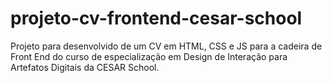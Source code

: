 # projeto-cv-frontend-cesar-school
Projeto para desenvolvido de um CV em HTML, CSS e JS para a cadeira de Front End do curso de especialização em Design de Interação para Artefatos Digitais da CESAR School.
